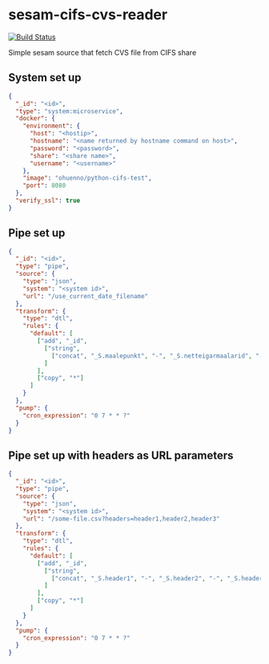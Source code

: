 # sesam-cifs-cvs-reader

[![Build Status](https://travis-ci.org/sesam-community/sesam-cifs-cvs-reader.svg?branch=master)](https://travis-ci.org/sesam-community/sesam-cifs-cvs-reader)

Simple sesam source that fetch CVS file from CIFS share

## System set up

```json
{
  "_id": "<id>",
  "type": "system:microservice",
  "docker": {
    "environment": {
      "host": "<hostip>",
      "hostname": "<name returned by hostname command on host>",
      "password": "<password>",
      "share": "<share name>",
      "username": "<username>"
    },
    "image": "ohuenno/python-cifs-test",
    "port": 8080
  },
  "verify_ssl": true
}

```
## Pipe set up
```json
{
  "_id": "<id>",
  "type": "pipe",
  "source": {
    "type": "json",
    "system": "<system id>",
    "url": "/use_current_date_filename"
  },
  "transform": {
    "type": "dtl",
    "rules": {
      "default": [
        ["add", "_id",
          ["string",
            ["concat", "_S.maalepunkt", "-", "_S.netteigarmaalarid", "-", "_S.installasjonsid"]
          ]
        ],
        ["copy", "*"]
      ]
    }
  },
  "pump": {
    "cron_expression": "0 7 * * ?"
  }
}

```

## Pipe set up with headers as URL parameters
```json
{
  "_id": "<id>",
  "type": "pipe",
  "source": {
    "type": "json",
    "system": "<system id>",
    "url": "/some-file.csv?headers=header1,header2,header3"
  },
  "transform": {
    "type": "dtl",
    "rules": {
      "default": [
        ["add", "_id",
          ["string",
            ["concat", "_S.header1", "-", "_S.header2", "-", "_S.header3"]
          ]
        ],
        ["copy", "*"]
      ]
    }
  },
  "pump": {
    "cron_expression": "0 7 * * ?"
  }
}

```
